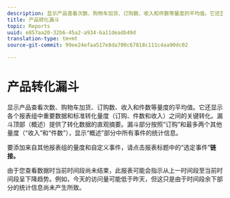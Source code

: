 ```yaml
---
description: 显示产品查看次数、购物车加货、订购数、收入和件数等量度的平均值。它还显示各个报表组中重要数据和标准转化量度（订购、件数和收入）之间的关键转化。漏斗顶部（概述）提供了转化数据的直观摘要。漏斗部分按照“订购”和最多两个其他量度（“收入”和“件数”），显示“概述”部分中所有事件的统计信息。
title: 产品转化漏斗
topic: Reports
uuid: e857aa20-32b6-45a2-a934-6a11deadb49d
translation-type: tm+mt
source-git-commit: 99ee24efaa517e8da700c67818c111c4aa90dc02

---
```



# 产品转化漏斗

显示产品查看次数、购物车加货、订购数、收入和件数等量度的平均值。它还显示各个报表组中重要数据和标准转化量度（订购、件数和收入）之间的关键转化。漏斗顶部（概述）提供了转化数据的直观摘要。漏斗部分按照“订购”和最多两个其他量度（“收入”和“件数”），显示“概述”部分中所有事件的统计信息。

要添加来自其他报表组的量度和自定义事件，请点击报表标题中的“选定事件”**链接。**

由于您查看数据时当前时间段尚未结束，此报表可能会指示从上一时间段至当前时间段呈下降趋势。例如，今天的访问量可能低于昨天，但这只是由于时间段余下部分的统计信息尚未产生所致。
